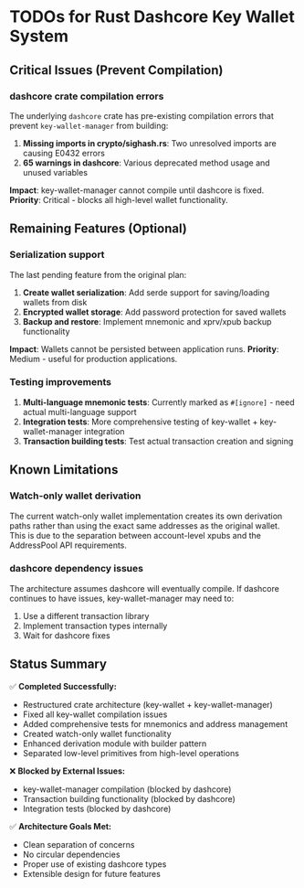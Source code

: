# TODOs for Rust Dashcore Key Wallet System

## Critical Issues (Prevent Compilation)

### dashcore crate compilation errors
The underlying `dashcore` crate has pre-existing compilation errors that prevent `key-wallet-manager` from building:

1. **Missing imports in crypto/sighash.rs**: Two unresolved imports are causing E0432 errors
2. **65 warnings in dashcore**: Various deprecated method usage and unused variables

**Impact**: key-wallet-manager cannot compile until dashcore is fixed.
**Priority**: Critical - blocks all high-level wallet functionality.

## Remaining Features (Optional)

### Serialization support
The last pending feature from the original plan:

1. **Create wallet serialization**: Add serde support for saving/loading wallets from disk
2. **Encrypted wallet storage**: Add password protection for saved wallets
3. **Backup and restore**: Implement mnemonic and xprv/xpub backup functionality

**Impact**: Wallets cannot be persisted between application runs.
**Priority**: Medium - useful for production applications.

### Testing improvements
1. **Multi-language mnemonic tests**: Currently marked as `#[ignore]` - need actual multi-language support
2. **Integration tests**: More comprehensive testing of key-wallet + key-wallet-manager integration
3. **Transaction building tests**: Test actual transaction creation and signing

## Known Limitations

### Watch-only wallet derivation
The current watch-only wallet implementation creates its own derivation paths rather than using the exact same addresses as the original wallet. This is due to the separation between account-level xpubs and the AddressPool API requirements.

### dashcore dependency issues
The architecture assumes dashcore will eventually compile. If dashcore continues to have issues, key-wallet-manager may need to:
1. Use a different transaction library
2. Implement transaction types internally
3. Wait for dashcore fixes

## Status Summary

✅ **Completed Successfully:**
- Restructured crate architecture (key-wallet + key-wallet-manager)
- Fixed all key-wallet compilation issues
- Added comprehensive tests for mnemonics and address management
- Created watch-only wallet functionality
- Enhanced derivation module with builder pattern
- Separated low-level primitives from high-level operations

❌ **Blocked by External Issues:**
- key-wallet-manager compilation (blocked by dashcore)
- Transaction building functionality (blocked by dashcore)
- Integration tests (blocked by dashcore)

✅ **Architecture Goals Met:**
- Clean separation of concerns
- No circular dependencies
- Proper use of existing dashcore types
- Extensible design for future features